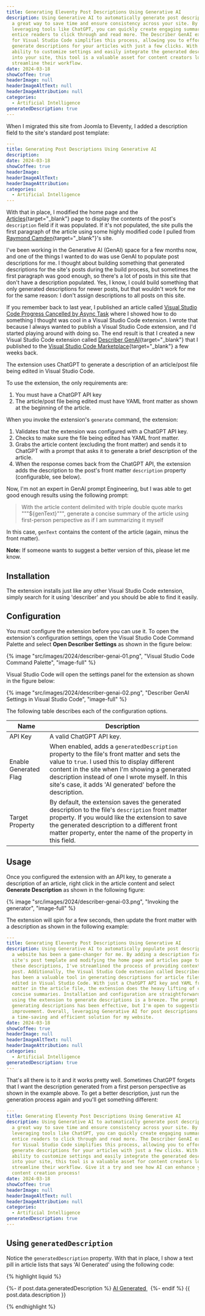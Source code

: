 ```yaml
---
title: Generating Eleventy Post Descriptions Using Generative AI
description: Using Generative AI to automatically generate post descriptions is
  a great way to save time and ensure consistency across your site. By
  leveraging tools like ChatGPT, you can quickly create engaging summaries that
  entice readers to click through and read more. The Describer GenAI extension
  for Visual Studio Code simplifies this process, allowing you to effortlessly
  generate descriptions for your articles with just a few clicks. With the
  ability to customize settings and easily integrate the generated descriptions
  into your site, this tool is a valuable asset for content creators looking to
  streamline their workflow.
date: 2024-03-18
showCoffee: true
headerImage: null
headerImageAltText: null
headerImageAttribution: null
categories:
  - Artificial Intelligence
generatedDescription: true
---
```


When I migrated this site from Joomla to Eleventy, I added a description field to the site's standard post template:

```yaml
---
title: Generating Post Descriptions Using Generative AI
description: 
date: 2024-03-18
showCoffee: true
headerImage: 
headerImageAltText: 
headerImageAttribution: 
categories:
  - Artificial Intelligence
---
```

With that in place, I modified the home page and the [Articles](/articles/){target="_blank"} page to display the contents of the post's `description` field if it was populated. If it's not populated, the site pulls the first paragraph of the article using some highly modified code I pulled from [Raymond Camden](https://raymondcamden.com/){target="_blank"}'s site.

I've been working in the Generative AI (GenAI) space for a few months now, and one of the things I wanted to do was use GenAI to populate post descriptions for me. I thought about building something that generated descriptions for the site's posts during the build process, but sometimes the first paragraph was good enough, so there's a lot of posts in this site that don't have a description populated. Yes, I know, I could build something that only generated descriptions for newer posts, but that wouldn't work for me for the same reason: I don't assign descriptions to all posts on this site.

If you remember back to last year, I published an article called [Visual Studio Code Progress Cancelled by Async Task](/posts/2023/vscode-extension-progress/) where I showed how to do something I thought was cool in a Visual Studio Code extension. I wrote that because I always wanted to publish a Visual Studio Code extension, and I'd started playing around with doing so. The end result is that I created a new Visual Studio Code extension called [Describer GenAI](https://github.com/johnwargo/vscode-describer-genai){target="_blank"} that I published to the [Visual Studio Code Marketplace](https://marketplace.visualstudio.com/items?itemName=john-wargo.describer-genai){target="_blank"} a few weeks back.

The extension uses ChatGPT to generate a description of an article/post file being edited in Visual Studio Code.

To use the extension, the only requirements are:

1. You must have a ChatGPT API key
2. The article/post file being edited must have YAML front matter as shown at the beginning of the article.

When you invoke the extension's `generate` command, the extension:

1. Validates that the extension was configured with a ChatGPT API key.
2. Checks to make sure the file being edited has YAML front matter.
3. Grabs the article content (excluding the front matter) and sends it to ChatGPT with a prompt that asks it to generate a brief description of the article.
4. When the response comes back from the ChatGPT API, the extension adds the description to the post's front matter `description` property (configurable, see below).

Now, I'm not an expert in GenAI prompt Engineering, but I was able to get good enough results using the following prompt:

> With the article content delimited with triple double quote marks """${genText}""", generate a concise summary of the article using first-person perspective as if I am summarizing it myself

In this case, `genText` contains the content of the article (again, minus the front matter).

**Note:** If someone wants to suggest a better version of this, please let me know.

## Installation

The extension installs just like any other Visual Studio Code extension, simply search for it using 'describer' and you should be able to find it easily.

## Configuration

You must configure the extension before you can use it. To open the extension's configuration settings, open the Visual Studio Code Command Palette and select **Open Describer Settings** as shown in the figure below:

{% image "src/images/2024/describer-genai-01.png", "Visual Studio Code Command Palette", "image-full" %}

Visual Studio Code will open the settings panel for the extension as shown in the figure below:

{% image "src/images/2024/describer-genai-02.png", "Describer GenAI Settings in Visual Studio Code", "image-full" %}

The following table describes each of the configuration options.

| Name                  | Description |
| --------------------- | ----------- |
| API Key               | A valid ChatGPT API key. |
| Enable Generated Flag | When enabled, adds a `generatedDescription` property to the file's front matter and sets the value to `true`. I used this to display different content in the site when I'm showing a generated description instead of one I wrote myself. In this site's case, it adds 'AI generated' before the description. |
| Target Property       | By default, the extension saves the generated description to the file's `description` front matter property. If you would like the extension to save the generated description to a different front matter property, enter the name of the property in this field. |

## Usage

Once you configured the extension with an API key, to generate a description of an article, right click in the article content and select **Generate Description** as shown in the following figure:

{% image "src/images/2024/describer-genai-03.png", "Invoking the generator", "image-full" %}

The extension will spin for a few seconds, then update the front matter with a description as shown in the following example:

```yaml
---
title: Generating Eleventy Post Descriptions Using Generative AI
description: Using Generative AI to automatically populate post descriptions on
  a website has been a game-changer for me. By adding a description field to the
  site's post template and modifying the home page and articles page to display
  these descriptions, I've streamlined the process of providing context for each
  post. Additionally, the Visual Studio Code extension called Describer GenAI
  has been a valuable tool in generating descriptions for article files being
  edited in Visual Studio Code. With just a ChatGPT API key and YAML front
  matter in the article file, the extension does the heavy lifting of creating
  concise summaries. Installation and configuration are straightforward, and
  using the extension to generate descriptions is a breeze. The prompt used for
  generating descriptions has been effective, but I'm open to suggestions for
  improvement. Overall, leveraging Generative AI for post descriptions has been
  a time-saving and efficient solution for my website.
date: 2024-03-18
showCoffee: true
headerImage: null
headerImageAltText: null
headerImageAttribution: null
categories:
  - Artificial Intelligence
generatedDescription: true
---
```

That's all there is to it and it works pretty well. Sometimes ChatGPT forgets that I want the description generated from a first person perspective as shown in the example above. To get a better description, just run the generation process again and you'll get something different:

```yaml
---
title: Generating Eleventy Post Descriptions Using Generative AI
description: Using Generative AI to automatically generate post descriptions is
  a great way to save time and ensure consistency across your site. By
  leveraging tools like ChatGPT, you can quickly create engaging summaries that
  entice readers to click through and read more. The Describer GenAI extension
  for Visual Studio Code simplifies this process, allowing you to effortlessly
  generate descriptions for your articles with just a few clicks. With the
  ability to customize settings and easily integrate the generated descriptions
  into your site, this tool is a valuable asset for content creators looking to
  streamline their workflow. Give it a try and see how AI can enhance your
  content creation process!
date: 2024-03-18
showCoffee: true
headerImage: null
headerImageAltText: null
headerImageAttribution: null
categories:
  - Artificial Intelligence
generatedDescription: true
---
```

## Using `generatedDescription`

Notice the `generatedDescription` property. With that in place, I show a text pill in article lists that says 'AI Generated' using the following code:

{% highlight liquid %}
<p>{%- if post.data.generatedDescription %}
  <span class="generated">
  <a href="https://github.com/johnwargo/vscode-describer-genai"
      target="_blank">
      AI Generated
    </a>
  </span>&nbsp;
  {%- endif %}
  {{ post.data.description }}
</p>
{% endhighlight %}
